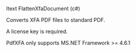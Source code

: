 Itext FlattenXfaDocument (c#)

Converts XFA PDF files to standard PDF.

A license key is required.

PdfXFA only supports MS.NET Framework >= 4.6.1


